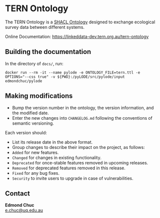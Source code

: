 # TERN Ontology

The TERN Ontology is a [SHACL Ontology](https://www.topquadrant.com/shacl-blog/) designed to exchange ecological survey data between different systems. 

Online Documentation: https://linkeddata-dev.tern.org.au/tern-ontology


## Building the documentation

In the directory of `docs/`, run:

```
docker run --rm -it --name pylode -e ONTOLOGY_FILE=tern.ttl -e OPTIONS="--css true" -v ${PWD}:/pyLODE/src/pylode/input edmondchuc/pylode
```


## Making modifications

- Bump the version number in the ontology, the version information, and the modified date. 
- Enter the new changes into `CHANGELOG.md` following the conventions of semantic versioning. 

Each version should:
- List its release date in the above format.
- Group changes to describe their impact on the project, as follows:
- `Added` for new features.
- `Changed` for changes in existing functionality.
- `Deprecated` for once-stable features removed in upcoming releases.
- `Removed` for deprecated features removed in this release.
- `Fixed` for any bug fixes.
- `Security` to invite users to upgrade in case of vulnerabilities.


## Contact

**Edmond Chuc**  
e.chuc@uq.edu.au  
